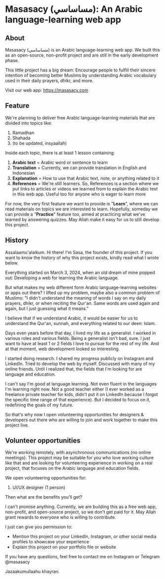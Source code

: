 # Masasacy (مساساسي): An Arabic language-learning web app



## About
Masasacy (مساساسي) is an Arabic language-learning web app. We built this as an open-source, non-profit project and are still in the early development phase.  

This little project has a big dream: Encourage people to fulfill their sincere intention of becoming better Muslims by understanding Arabic vocabulary used in their daily prayers, dhikr, and more.

Visit our web app: https://masasacy.com



## Feature
We're planning to deliver free Arabic language-learning materials that are divided into topics like:
1. Ramadhan
2. Shahada
3. (to be updated, insyaallah)

Inside each topic, there is at least 1 lesson containing:
1. **Arabic text** = Arabic word or sentence to learn
2. **Translation** = Currently, we can provide translation in English and Indonesian
3. **Explanation** = How to use that Arabic text, note, or anything related to it
4. **References** = We're still learners. So, References is a section where we put links to articles or videos we learned from to explain the Arabic text in this web app. Useful too for anyone who is eager to learn more

For now, the very first feature we want to provide is "**Learn**", where we can read materials on topics we are interested to learn. Hopefully, someday we can provide a "**Practice**" feature too, aimed at practicing what we've learned by answering quizzes. May Allah make it easy for us to still develop this project.



## History
Assalaamu'alaikum. Hi there! I'm Sasa, the founder of this project. If you want to know the history of why this project exists, kindly read what I wrote below.

Everything started on March 3, 2024, when an old dream of mine popped out: Developing a web for learning the Arabic language. 

But what makes my web different form Arabic language-learning websites or apps out there? I lifted up my problem, maybe also a common problem of Muslims: "I didn't understand the meaning of words I say on my daily prayers, dhikr, or when reciting the Qur'an. Same words are used again and again, but I just guessing what it means." 

I believe that if we understand Arabic, it would be easier for us to understand the Qur'an, sunnah, and everything related to our deen: Islam.

Days even years before that day, I lived my life as a generalist. I worked in various roles and various fields. Being a generalist isn't bad, sure. I just want to have at least 1 or 2 fields I love to pursue for the rest of my life. And at that moment, web development looked so interesting.

I started doing research. I shared my progress publicly on Instagram and LinkedIn. Tried to develop the web by myself. Discussed with many of my online friends. Until I realized that, the fields that I'm looking for are language and education.

I can't say I'm good at language learning. Not even fluent in the languages I'm learning right now. Not a good teacher either (I ever worked as a freelance private teacher for kids, didn't put it on LinkedIn because I forgot the specific time range of that experience). But I decided to focus on it, redefining the goals of my future.

So that's why now I open volunteering opportunities for designers & developers out there who are willing to join and work together to make this project live.



## Volunteer opportunities
We're working remotely, with asynchronous communications (no online meetings). This project may be suitable for you who love working culture like that and are looking for volunteering experience in working on a real project, that focuses on the Arabic language and education fields.

We open volunteering opportunities for:

1. UI/UX designer (1 person)

Then what are the benefits you'll get?

I can't promise anything. Currently, we are building this as a free web app, non-profit, and open-source project, so we don't get paid for it. May Allah grant rewards to everyone who is willing to contribute.

I just can give you permission to:
- Mention this project on your LinkedIn, Instagram, or other social media profiles to showcase your experience
- Explain this project on your portfolio file or website

If you have any questions, feel free to contact me on Instagram or Telegram @masasacy

Jazaakumullaahu khayran.
